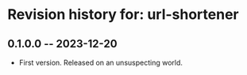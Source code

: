 # Revision history for: url-shortener

## 0.1.0.0 -- 2023-12-20

* First version. Released on an unsuspecting world.

